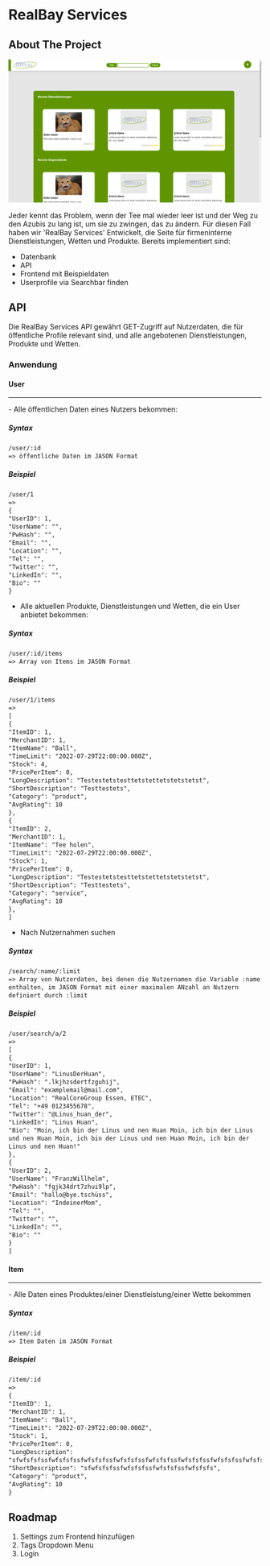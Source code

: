 # RealBay Services

<!-- ABOUT THE PROJECT -->
## About The Project

![RealBay Home Screen](readme/RealBayHomeScreen.png)

Jeder kennt das Problem, wenn der Tee mal wieder leer ist und der Weg zu den Azubis zu lang ist, um sie zu zwingen, das zu ändern.
Für diesen Fall haben wir 'RealBay Services' Entwickelt, die Seite für firmeninterne Dienstleistungen, Wetten und Produkte.
Bereits implementiert sind:

* Datenbank 
* API 
* Frontend mit Beispieldaten
* Userprofile via Searchbar finden

<!-- API -->
## API

Die RealBay Services API gewährt GET-Zugriff auf Nutzerdaten, die für öffentliche Profile relevant sind, und alle angebotenen Dienstleistungen, Produkte und Wetten.

### Anwendung

#### User
<hr>
- Alle öffentlichen Daten eines Nutzers bekommen:

##### Syntax
```
/user/:id
=> öffentliche Daten im JASON Format
```
##### Beispiel
```
/user/1
=>
{
"UserID": 1,
"UserName": "",
"PwHash": "",
"Email": "",
"Location": "",
"Tel": "",
"Twitter": "",
"LinkedIn": "", 
"Bio": ""
}
```

- Alle aktuellen Produkte, Dienstleistungen und Wetten, die ein User anbietet bekommen:

##### Syntax
```
/user/:id/items
=> Array von Items im JASON Format
```

##### Beispiel
```
/user/1/items 
=>
[
{
"ItemID": 1,
"MerchantID": 1,
"ItemName": "Ball",
"TimeLimit": "2022-07-29T22:00:00.000Z",
"Stock": 4,
"PricePerItem": 0,
"LongDescription": "Testestetstesttetstettetstetstetst",
"ShortDescription": "Testtestets",
"Category": "product",
"AvgRating": 10
},
{
"ItemID": 2,
"MerchantID": 1,
"ItemName": "Tee holen",
"TimeLimit": "2022-07-29T22:00:00.000Z",
"Stock": 1,
"PricePerItem": 0,
"LongDescription": "Testestetstesttetstettetstetstetst",
"ShortDescription": "Testtestets",
"Category": "service",
"AvgRating": 10
},
]
```

- Nach Nutzernahmen suchen

##### Syntax
```
/search/:name/:limit
=> Array von Nutzerdaten, bei denen die Nutzernamen die Variable :name enthalten, im JASON Format mit einer maximalen ANzahl an Nutzern definiert durch :limit 
```

##### Beispiel
```
/user/search/a/2 
=>
[
{
"UserID": 1,
"UserName": "LinusDerHuan",
"PwHash": ".lkjhzsdertfzguhij",
"Email": "examplemail@mail.com",
"Location": "RealCoreGroup Essen, ETEC",
"Tel": "+49 0123455678",
"Twitter": "@Linus_huan_der",
"LinkedIn": "Linus Huan",
"Bio": "Moin, ich bin der Linus und nen Huan Moin, ich bin der Linus und nen Huan Moin, ich bin der Linus und nen Huan Moin, ich bin der Linus und nen Huan!"
},
{
"UserID": 2,
"UserName": "FranzWillhelm",
"PwHash": "fgjk34drt7zhui9lp",
"Email": "hallo@bye.tschüss",
"Location": "IndeinerMom",
"Tel": "",
"Twitter": "",
"LinkedIn": "",
"Bio": ""
}
]
```

#### Item
<hr>
- Alle Daten eines Produktes/einer Dienstleistung/einer Wette bekommen

##### Syntax
```
/item/:id
=> Item Daten im JASON Format
```
##### Beispiel
```
/item/:id
=>
{
"ItemID": 1,
"MerchantID": 1,
"ItemName": "Ball",
"TimeLimit": "2022-07-29T22:00:00.000Z",
"Stock": 1,
"PricePerItem": 0,
"LongDescription": "sfwfsfsfssfwfsfsfssfwfsfsfssfwfsfsfssfwfsfsfssfwfsfsfssfwfsfsfssfwfsfsfssfwfsfsfssfwfsfsfssfwfsfsfssfwfsfsfssfwfsfsfssfwfsfsfssfwfsfsfssfwfsfsfs",
"ShortDescription": "sfwfsfsfssfwfsfsfssfwfsfsfssfwfsfsfs",
"Category": "product",
"AvgRating": 10
}
```


<!-- Roadmap -->
## Roadmap

1. Settings zum Frontend hinzufügen
2. Tags Dropdown Menu
3. Login
